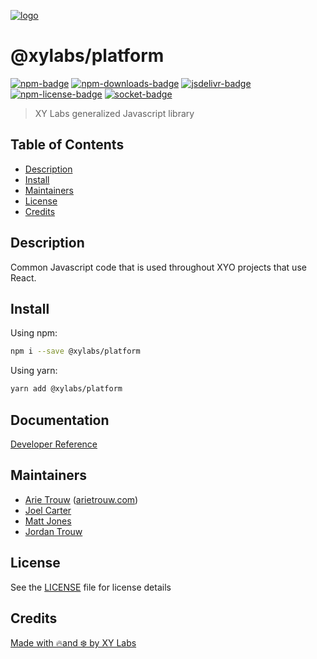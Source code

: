 [![logo][]](https://xylabs.com)

# @xylabs/platform

[![npm-badge][]][npm-link]
[![npm-downloads-badge][]][npm-link]
[![jsdelivr-badge][]][jsdelivr-link]
[![npm-license-badge][]](LICENSE)
[![socket-badge][]][socket-link]

> XY Labs generalized Javascript library 

## Table of Contents

-   [Description](#description)
-   [Install](#install)
-   [Maintainers](#maintainers)
-   [License](#license)
-   [Credits](#credits)

## Description

Common Javascript code that is used throughout XYO projects that use React.

## Install

Using npm:

```sh
npm i --save @xylabs/platform
```

Using yarn:

```sh
yarn add @xylabs/platform
```

## Documentation
[Developer Reference](https://xylabs.github.io/sdk-js)

## Maintainers

-   [Arie Trouw](https://github.com/arietrouw) ([arietrouw.com](https://arietrouw.com))
-   [Joel Carter](https://github.com/JoelBCarter)
-   [Matt Jones](https://github.com/jonesmac)
-   [Jordan Trouw](https://github.com/jordantrouw)

## License

See the [LICENSE](LICENSE) file for license details

## Credits

[Made with 🔥and ❄️ by XY Labs](https://xylabs.com)

[logo]: https://cdn.xy.company/img/brand/XYPersistentCompany_Logo_Icon_Colored.svg

[npm-badge]: https://img.shields.io/npm/v/@xylabs/platform.svg
[npm-link]: https://www.npmjs.com/package/@xylabs/platform

[npm-downloads-badge]: https://img.shields.io/npm/dw/@xylabs/platform
[npm-license-badge]: https://img.shields.io/npm/l/@xylabs/platform

[jsdelivr-badge]: https://data.jsdelivr.com/v1/package/npm/@xylabs/platform/badge
[jsdelivr-link]: https://www.jsdelivr.com/package/npm/@xylabs/platform

[socket-badge]: https://socket.dev/api/badge/npm/package/@xylabs/platform
[socket-link]: https://socket.dev/npm/package/@xylabs/platform